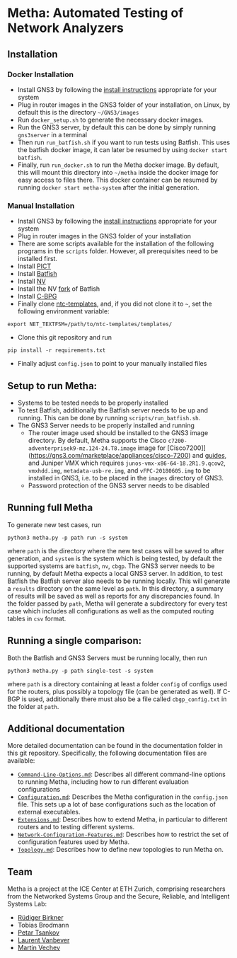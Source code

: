 # Metha: Automated Testing of Network Analyzers
## Installation

### Docker Installation

* Install GNS3 by following the [install instructions](https://docs.gns3.com/docs/getting-started/installation/linux) appropriate for your system
* Plug in router images in the GNS3 folder of your installation, on Linux, by default this is the directory ```~/GNS3/images```
* Run ```docker_setup.sh``` to generate the necessary docker images.
* Run the GNS3 server, by default this can be done by simply running ```gns3server``` in a terminal
* Then run ```run_batfish.sh``` if you want to run tests using Batfish. This uses the batfish docker image, it can later be resumed by using ```docker start batfish```.
* Finally, run ```run_docker.sh``` to run the Metha docker image. By default, this will mount this directory into ```~/metha``` inside the docker image for easy access to files there. This docker container can be resumed by running ```docker start metha-system``` after the initial generation.


### Manual Installation

* Install GNS3 by following the [install instructions](https://docs.gns3.com/docs/getting-started/installation/linux) appropriate for your system
* Plug in router images in the GNS3 folder of your installation
* There are some scripts available for the installation of the following programs in the ```scripts``` folder. However, all prerequisites need to be installed first.
* Install [PICT](https://github.com/microsoft/pict)
* Install [Batfish](https://github.com/batfish/batfish)
* Install [NV](https://github.com/NetworkVerification/nv)
* Install the NV [fork](https://github.com/NetworkVerification/batfish) of Batfish
* Install [C-BPG](http://c-bgp.sourceforge.net/downloads.php)
* Finally clone [ntc-templates](https://github.com/networktocode/ntc-templates), and, if you did not clone it to ```~```, set the following environment variable: 
```
export NET_TEXTFSM=/path/to/ntc-templates/templates/
```
* Clone this git repository and run 
```
pip install -r requirements.txt
```
* Finally adjust ```config.json``` to point to your manually installed files

## Setup to run Metha:
* Systems to be tested needs to be properly installed
* To test Batfish, additionally the Batfish server needs to be up and running. This can be done by running ```scripts/run_batfish.sh```.
* The GNS3 Server needs to be properly installed and running
  * The router image used should be installed to the GNS3 image directory. By default, Metha supports the Cisco ```c7200-adventerprisek9-mz.124-24.T8.image``` image for [Cisco7200]](https://gns3.com/marketplace/appliances/cisco-7200) and [guides](https://www.cisco.com/c/en/us/td/docs/ios/12_4/12_4x/release/notes/rn7000XD.html), and Juniper VMX which requires ```junos-vmx-x86-64-18.2R1.9.qcow2```, ```vmxhdd.img```, ```metadata-usb-re.img```, and ```vFPC-20180605.img``` to be installed in GNS3, i.e. to be placed in the ```images``` directory of GNS3.
  * Password protection of the GNS3 server needs to be disabled

## Running full Metha
To generate new test cases, run
```
python3 metha.py -p path run -s system
```
where ```path``` is the directory where the new test cases will be saved to after generation, and ```system``` is the system which is being tested, by default the supported systems are ```batfish```, ```nv```, ```cbgp```.
The GNS3 server needs to be running, by default Metha expects a local GNS3 server. In addition, to test Batfish the Batfish server also needs to be running locally. This will generate a ```results``` directory on the same level as ```path```. In this directory, a summary of results will be saved as well as reports for any discrepancies found. In the folder passed by ```path```, Metha will generate a subdirectory for every test case which includes all configurations as well as the computed routing tables in ```csv``` format.

## Running a single comparison: 
Both the Batfish and GNS3 Servers must be running locally, then run
```
python3 metha.py -p path single-test -s system
```
where ```path``` is a directory containing at least a folder ```config``` of configs used for the routers, plus possibly a topology file (can be generated as well). If C-BGP is used, additionally there must also be a file called ```cbgp_config.txt``` in the folder at ```path```.

## Additional documentation

More detailed documentation can be found in the documentation folder in this git repository.
Specifically, the following documentation files are available:

* [```Command-Line-Options.md```](./documentation/Command-Line-Options.md): Describes all different command-line options to running Metha, including how to run different evaluation configurations
* [```Configuration.md```](./documentation/Configuration.md): Describes the Metha configuration in the ```config.json``` file. This sets up a lot of base configurations such as the location of external executables.
* [```Extensions.md```](./documentation/Extensions.md): Describes how to extend Metha, in particular to different routers and to testing different systems.
* [```Network-Configuration-Features.md```](./documentation/Network-Configuration-Features.md): Describes how to restrict the set of configuration features used by Metha.
* [```Topology.md```](./documentation/Topology.md): Describes how to define new topologies to run Metha on.

## Team

Metha is a project at the ICE Center at ETH Zurich, comprising researchers from the Networked Systems Group and the Secure, Reliable, and Intelligent Systems Lab:

* [Rüdiger Birkner](https://nsg.ee.ethz.ch/people/ruediger-birkner/)
* Tobias Brodmann
* [Petar Tsankov](https://www.sri.inf.ethz.ch/people/petar)
* [Laurent Vanbever](https://nsg.ee.ethz.ch/people/laurent-vanbever/)
* [Martin Vechev](https://www.sri.inf.ethz.ch/people/martin)
